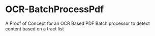 # OCR-BatchProcessPdf
A Proof of Concept for an OCR Based PDF Batch processor to detect content based on a tract list
